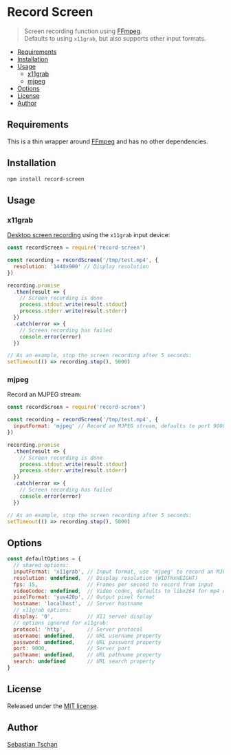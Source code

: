 # Record Screen
> Screen recording function using [FFmpeg](https://www.ffmpeg.org/).  
> Defaults to using `x11grab`, but also supports other input formats.

- [Requirements](#requirements)
- [Installation](#installation)
- [Usage](#usage)
  * [x11grab](#x11grab)
  * [mjpeg](#mjpeg)
- [Options](#options)
- [License](#license)
- [Author](#author)

## Requirements
This is a thin wrapper around [FFmpeg](https://www.ffmpeg.org/) and has no other
dependencies.

## Installation
```sh
npm install record-screen
```

## Usage

### x11grab
[Desktop screen recording](https://trac.ffmpeg.org/wiki/Capture/Desktop) using
the `x11grab` input device:

```js
const recordScreen = require('record-screen')

const recording = recordScreen('/tmp/test.mp4', {
  resolution: '1440x900' // Display resolution
})

recording.promise
  .then(result => {
    // Screen recording is done
    process.stdout.write(result.stdout)
    process.stderr.write(result.stderr)
  })
  .catch(error => {
    // Screen recording has failed
    console.error(error)
  })

// As an example, stop the screen recording after 5 seconds:
setTimeout(() => recording.stop(), 5000)
```

### mjpeg
Record an MJPEG stream:

```js
const recordScreen = require('record-screen')

const recording = recordScreen('/tmp/test.mp4', {
  inputFormat: 'mjpeg' // Record an MJPEG stream, defaults to port 9000
})

recording.promise
  .then(result => {
    // Screen recording is done
    process.stdout.write(result.stdout)
    process.stderr.write(result.stderr)
  })
  .catch(error => {
    // Screen recording has failed
    console.error(error)
  })

// As an example, stop the screen recording after 5 seconds:
setTimeout(() => recording.stop(), 5000)
```

## Options

```js
const defaultOptions = {
  // shared options:
  inputFormat: 'x11grab', // Input format, use 'mjpeg' to record an MJPEG stream
  resolution: undefined,  // Display resolution (WIDTHxHEIGHT)
  fps: 15,                // Frames per second to record from input
  videoCodec: undefined,  // Video codec, defaults to libx264 for mp4 output
  pixelFormat: 'yuv420p', // Output pixel format
  hostname: 'localhost',  // Server hostname
  // x11grab options:
  display: '0',           // X11 server display
  // options ignored for x11grab:
  protocol: 'http',       // Server protocol
  username: undefined,    // URL username property
  password: undefined,    // URL password property
  port: 9000,             // Server port
  pathname: undefined,    // URL pathname property
  search: undefined       // URL search property
}
```

## License
Released under the [MIT license](https://opensource.org/licenses/MIT).

## Author
[Sebastian Tschan](https://blueimp.net/)
